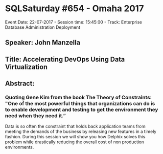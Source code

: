 # SQLSaturday #654 - Omaha 2017
Event Date: 22-07-2017 - Session time: 15:45:00 - Track: Enterprise Database Administration  Deployment
## Speaker: John Manzella
## Title: Accelerating DevOps Using Data Virtualization
## Abstract:
### Quoting Gene Kim from the book The Theory of Constraints: "One of the most powerful things that organizations can do is to enable development and testing to get the environment they need when they need it.” 

Data is so often the constraint that holds back application teams from meeting the demands of the business by releasing new features in a timely fashion. During this session we will show you how Delphix solves this problem while drastically reducing the overall cost of non production environments.
